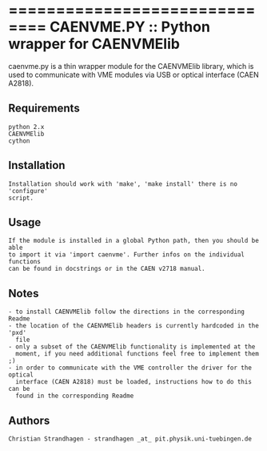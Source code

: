 ==============================
CAENVME.PY :: Python wrapper for CAENVMElib
==============================

caenvme.py is a thin wrapper module for the CAENVMElib library, which is used
to communicate with VME modules via USB or optical interface (CAEN A2818).

Requirements
---------------------
	python 2.x
	CAENVMElib
	cython

Installation
----------------
	Installation should work with 'make', 'make install' there is no 'configure' 
	script.

Usage
---------
	If the module is installed in a global Python path, then you should be able 
	to import it via 'import caenvme'. Further infos on the individual functions 
	can be found in docstrings or in the CAEN v2718 manual.

Notes
--------
	- to install CAENVMElib follow the directions in the corresponding Readme
	- the location of the CAENVMElib headers is currently hardcoded in the 'pxd'
	  file
	- only a subset of the CAENVMElib functionality is implemented at the
	  moment, if you need additional functions feel free to implement them ;)
	- in order to communicate with the VME controller the driver for the optical
	  interface (CAEN A2818) must be loaded, instructions how to do this can be
	  found in the corresponding Readme

Authors
------------
	Christian Strandhagen - strandhagen _at_ pit.physik.uni-tuebingen.de


